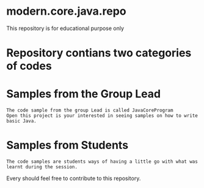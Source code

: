 # modern.core.java.repo
This repository is for educational purpose only


# Repository contians two categories of codes
# Samples from the Group Lead
	The code sample from the group Lead is called JavaCoreProgram
	Open this project is your interested in seeing samples on how to write basic Java.

# Samples from Students
	The code samples are students ways of having a little go with what was learnt during the session.


Every should feel free to contribute to this repository.


